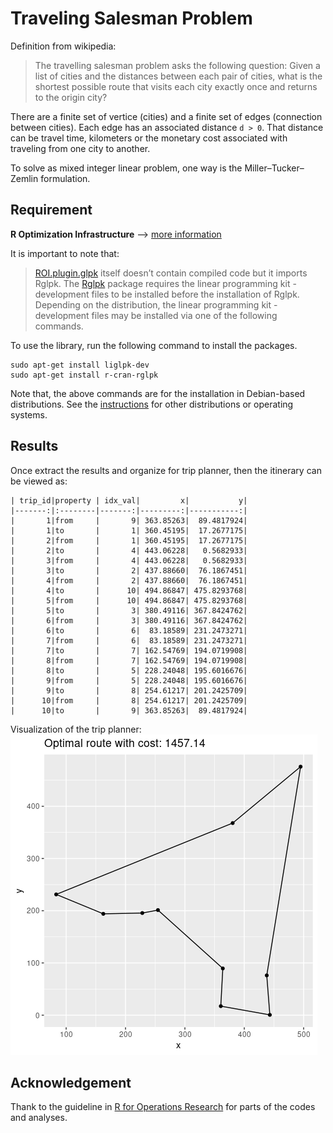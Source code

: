 # Traveling Salesman Problem

Definition from wikipedia:
> The travelling salesman problem asks the following question: Given a list of cities and the distances between each pair of cities, what is the shortest possible route that visits each city exactly once and returns to the origin city?

There are a finite set of vertice (cities) and a finite set of edges (connection between cities). Each edge has an associated distance `d > 0`. That distance can be travel time, kilometers or the monetary cost associated with traveling from one city to another. 

To solve as mixed integer linear problem, one way is the Miller–Tucker–Zemlin formulation.

## Requirement

**R Optimization Infrastructure** --> [more information](https://roi.r-forge.r-project.org/index.html)

It is important to note that:
> [ROI.plugin.glpk](https://cran.r-project.org/web/packages/ROI.plugin.glpk/index.html) itself doesn’t contain compiled code but it imports Rglpk. The [Rglpk](https://cran.r-project.org/web/packages/Rglpk/index.html) package requires the linear programming kit - development files to be installed before the installation of Rglpk. Depending on the distribution, the linear programming kit - development files may be installed via one of the following commands.

To use the library, run the following command to install the packages.
```
sudo apt-get install liglpk-dev
sudo apt-get install r-cran-rglpk
```

Note that, the above commands are for the installation in Debian-based distributions. See the [instructions](https://roi.r-forge.r-project.org/installation.html) for other distributions or operating systems.

## Results

Once extract the results and organize for trip planner, then the itinerary can be viewed as:
```
| trip_id|property | idx_val|         x|           y|
|-------:|:--------|-------:|---------:|-----------:|
|       1|from     |       9| 363.85263|  89.4817924|
|       1|to       |       1| 360.45195|  17.2677175|
|       2|from     |       1| 360.45195|  17.2677175|
|       2|to       |       4| 443.06228|   0.5682933|
|       3|from     |       4| 443.06228|   0.5682933|
|       3|to       |       2| 437.88660|  76.1867451|
|       4|from     |       2| 437.88660|  76.1867451|
|       4|to       |      10| 494.86847| 475.8293768|
|       5|from     |      10| 494.86847| 475.8293768|
|       5|to       |       3| 380.49116| 367.8424762|
|       6|from     |       3| 380.49116| 367.8424762|
|       6|to       |       6|  83.18589| 231.2473271|
|       7|from     |       6|  83.18589| 231.2473271|
|       7|to       |       7| 162.54769| 194.0719908|
|       8|from     |       7| 162.54769| 194.0719908|
|       8|to       |       5| 228.24048| 195.6016676|
|       9|from     |       5| 228.24048| 195.6016676|
|       9|to       |       8| 254.61217| 201.2425709|
|      10|from     |       8| 254.61217| 201.2425709|
|      10|to       |       9| 363.85263|  89.4817924|
```
Visualization of the trip planner:
![result](https://github.com/ornwipa/traveling_salesman/blob/main/result.png)

## Acknowledgement

Thank to the guideline in [R for Operations Research](https://www.r-orms.org/) for parts of the codes and analyses.
